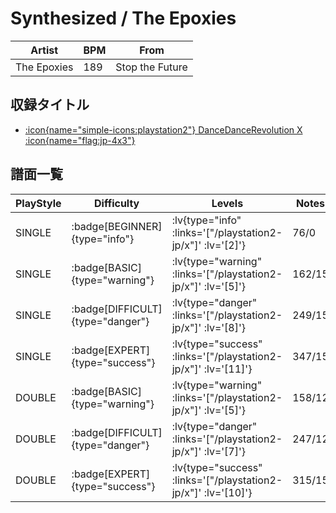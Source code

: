 # Synthesized / The Epoxies

|Artist|BPM|From|
|------|---|----|
|The Epoxies|189|Stop the Future|

## 収録タイトル

- [ :icon{name="simple-icons:playstation2"} DanceDanceRevolution X :icon{name="flag:jp-4x3"} ](/playstation2-jp/x)

## 譜面一覧

|PlayStyle|Difficulty|Levels|Notes|Movie|
|---------|----------|------|-----|-----|
|SINGLE| :badge[BEGINNER]{type="info"} | :lv{type="info" :links='["/playstation2-jp/x"]' :lv='[2]'} |76/0||
|SINGLE| :badge[BASIC]{type="warning"} | :lv{type="warning" :links='["/playstation2-jp/x"]' :lv='[5]'} |162/15||
|SINGLE| :badge[DIFFICULT]{type="danger"} | :lv{type="danger" :links='["/playstation2-jp/x"]' :lv='[8]'} |249/15||
|SINGLE| :badge[EXPERT]{type="success"} | :lv{type="success" :links='["/playstation2-jp/x"]' :lv='[11]'} |347/15||
|DOUBLE| :badge[BASIC]{type="warning"} | :lv{type="warning" :links='["/playstation2-jp/x"]' :lv='[5]'} |158/12||
|DOUBLE| :badge[DIFFICULT]{type="danger"} | :lv{type="danger" :links='["/playstation2-jp/x"]' :lv='[7]'} |247/12||
|DOUBLE| :badge[EXPERT]{type="success"} | :lv{type="success" :links='["/playstation2-jp/x"]' :lv='[10]'} |315/15||
